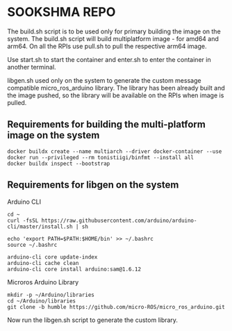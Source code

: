 # SOOKSHMA REPO

The build.sh script is to be used only for primary building the image on the system. The build.sh script will build multiplatform image - for amd64 and arm64. On all the RPIs use pull.sh  to pull the respective arm64 image.

Use start.sh to start the container and enter.sh to enter the container in another terminal.

libgen.sh used only on the system to generate the custom message compatible micro_ros_arduino library. The library has been already built and the image pushed, so the library will be available on the RPIs when image is pulled.

## Requirements for building the multi-platform image on the system

```
docker buildx create --name multiarch --driver docker-container --use 
docker run --privileged --rm tonistiigi/binfmt --install all 
docker buildx inspect --bootstrap

```
## Requirements for libgen on the system

Arduino CLI

```
cd ~
curl -fsSL https://raw.githubusercontent.com/arduino/arduino-cli/master/install.sh | sh

echo 'export PATH=$PATH:$HOME/bin' >> ~/.bashrc
source ~/.bashrc

arduino-cli core update-index
arduino-cli cache clean
arduino-cli core install arduino:sam@1.6.12
```

Microros Arduino Library

```
mkdir -p ~/Arduino/libraries
cd ~/Arduino/libraries
git clone -b humble https://github.com/micro-ROS/micro_ros_arduino.git

```
Now run the libgen.sh script to generate the custom library.
